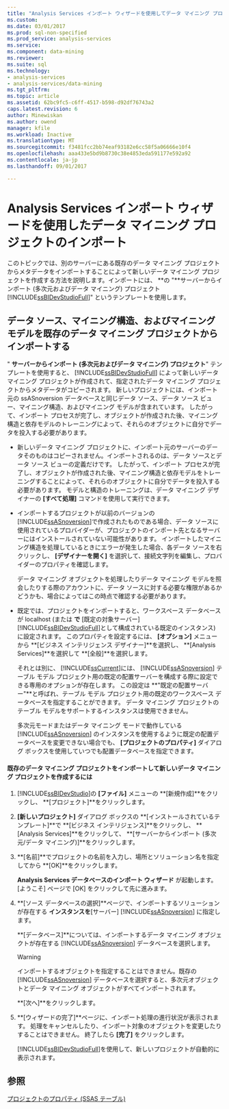 ```yaml
---
title: "Analysis Services インポート ウィザードを使用してデータ マイニング プロジェクトのインポート |Microsoft ドキュメント"
ms.custom: 
ms.date: 03/01/2017
ms.prod: sql-non-specified
ms.prod_service: analysis-services
ms.service: 
ms.component: data-mining
ms.reviewer: 
ms.suite: sql
ms.technology:
- analysis-services
- analysis-services/data-mining
ms.tgt_pltfrm: 
ms.topic: article
ms.assetid: 62bc9fc5-c6ff-4517-b598-d92df76743a2
caps.latest.revision: 6
author: Minewiskan
ms.author: owend
manager: kfile
ms.workload: Inactive
ms.translationtype: MT
ms.sourcegitcommit: f3481fcc2bb74eaf93182e6cc58f5a06666e10f4
ms.openlocfilehash: aaa433e5bd9b8730c38e4853eda591177e592a92
ms.contentlocale: ja-jp
ms.lasthandoff: 09/01/2017

---
```

# <a name="import-a-data-mining-project-using-the-analysis-services-import-wizard"></a>Analysis Services インポート ウィザードを使用したデータ マイニング プロジェクトのインポート
  このトピックでは、別のサーバーにある既存のデータ マイニング プロジェクトからメタデータをインポートすることによって新しいデータ マイニング プロジェクトを作成する方法を説明します。インポートには、 **の "**サーバーからインポート (多次元およびデータ マイニング) プロジェクト [!INCLUDE[ssBIDevStudioFull](../../includes/ssbidevstudiofull-md.md)]" というテンプレートを使用します。  
  
## <a name="import-data-sources-mining-structures-and-mining-models-from-an-existing-data-mining-project"></a>データ ソース、マイニング構造、およびマイニング モデルを既存のデータ マイニング プロジェクトからインポートする  
 " **サーバーからインポート (多次元およびデータ マイニング) プロジェクト**" テンプレートを使用すると、 [!INCLUDE[ssBIDevStudioFull](../../includes/ssbidevstudiofull-md.md)] によって新しいデータ マイニング プロジェクトが作成されて、指定されたデータ マイニング プロジェクトからメタデータがコピーされます。 新しいプロジェクトには、インポート元の ssASnoversion データベースと同じデータ ソース、データ ソース ビュー、マイニング構造、およびマイニング モデルが含まれています。 したがって、インポート プロセスが完了し、オブジェクトが作成された後、マイニング構造と依存モデルのトレーニングによって、それらのオブジェクトに自分でデータを投入する必要があります。  
  
-   新しいデータ マイニング プロジェクトに、インポート元のサーバーのデータそのものはコピーされません。インポートされるのは、データ ソースとデータ ソース ビューの定義だけです。 したがって、インポート プロセスが完了し、オブジェクトが作成された後、マイニング構造と依存モデルをトレーニングすることによって、それらのオブジェクトに自分でデータを投入する必要があります。 モデルと構造のトレーニングは、データ マイニング デザイナーの **[すべて処理]** コマンドを使用して実行できます。  
  
-   インポートするプロジェクトが以前のバージョンの [!INCLUDE[ssASnoversion](../../includes/ssasnoversion-md.md)]で作成されたものである場合、データ ソースに使用されているプロバイダーが、プロジェクトのインポート先となるサーバーにはインストールされていない可能性があります。 インポートしたマイニング構造を処理しているときにエラーが発生した場合、各データ ソースを右クリックし、 **[デザイナーを開く]** を選択して、接続文字列を編集し、プロバイダーのプロパティを確認します。  
  
     データ マイニング オブジェクトを処理したりデータ マイニング モデルを照会したりする際のアカウントに、データ ソースに対する必要な権限があるかどうかも、場合によってはこの時点で確認する必要があります。  
  
-   既定では、プロジェクトをインポートすると、ワークスペース データベースが localhost (または **で** [既定の対象サーバー] [!INCLUDE[ssBIDevStudioFull](../../includes/ssbidevstudiofull-md.md)]として構成されている既定のインスタンス) に設定されます。 このプロパティを設定するには、 **[オプション]** メニューから **[ビジネス インテリジェンス デザイナー]**を選択し、 **[Analysis Services]**を選択して **[全般]**を選択します。  
  
     それとは別に、 [!INCLUDE[ssCurrent](../../includes/sscurrent-md.md)]には、 [!INCLUDE[ssASnoversion](../../includes/ssasnoversion-md.md)] テーブル モデル プロジェクト用の既定の配置サーバーを構成する際に設定できる専用のオプションが存在します。 この設定は **"既定の配置サーバー"**と呼ばれ、テーブル モデル プロジェクト用の既定のワークスペース データベースを指定することができます。 データ マイニング プロジェクトのテーブル モデルをサポートするインスタンスは使用できません。  
  
     多次元モードまたはデータ マイニング モードで動作している [!INCLUDE[ssASnoversion](../../includes/ssasnoversion-md.md)] のインスタンスを使用するように既定の配置データベースを変更できない場合でも、 **[プロジェクトのプロパティ]** ダイアログ ボックスを使用していつでも配置データベースを指定できます。  
  
#### <a name="to-create-a-new-data-mining-project-by-importing-an-existing-data-mining-project"></a>既存のデータ マイニング プロジェクトをインポートして新しいデータ マイニング プロジェクトを作成するには  
  
1.  [!INCLUDE[ssBIDevStudio](../../includes/ssbidevstudio-md.md)]の **[ファイル]** メニューの **[新規作成]**をクリックし、 **[プロジェクト]**をクリックします。  
  
2.  **[新しいプロジェクト]** ダイアログ ボックスの **[インストールされているテンプレート]**で **[ビジネス インテリジェンス]**をクリックし、 **[Analysis Services]**をクリックして、 **[サーバーからインポート (多次元/データ マイニング)]**をクリックします。  
  
3.  **[名前]**でプロジェクトの名前を入力し、場所とソリューション名を指定してから **[OK]**をクリックします。  
  
     **Analysis Services データベースのインポート ウィザード** が起動します。 [ようこそ] ページで [OK] をクリックして先に進みます。  
  
4.  **[ソース データベースの選択]**ページで、インポートするソリューションが存在する **インスタンスを**[サーバー] [!INCLUDE[ssASnoversion](../../includes/ssasnoversion-md.md)] に指定します。  
  
     **[データベース]**については、インポートするデータ マイニング オブジェクトが存在する [!INCLUDE[ssASnoversion](../../includes/ssasnoversion-md.md)] データベースを選択します。  
  
    > [!WARNING]  
    >  インポートするオブジェクトを指定することはできません。既存の [!INCLUDE[ssASnoversion](../../includes/ssasnoversion-md.md)] データベースを選択すると、多次元オブジェクトとデータ マイニング オブジェクトがすべてインポートされます。  
  
     **[次へ]**をクリックします。  
  
5.  **[ウィザードの完了]**ページに、インポート処理の進行状況が表示されます。 処理をキャンセルしたり、インポート対象のオブジェクトを変更したりすることはできません。 終了したら **[完了]** をクリックします。  
  
     [!INCLUDE[ssBIDevStudioFull](../../includes/ssbidevstudiofull-md.md)]を使用して、新しいプロジェクトが自動的に表示されます。  
  
## <a name="see-also"></a>参照  
 [プロジェクトのプロパティ &#40;SSAS テーブル&#41;](../../analysis-services/tabular-models/project-properties-ssas-tabular.md)  
  
  

